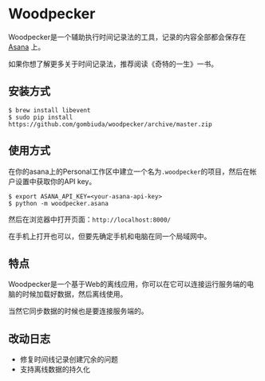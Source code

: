 Woodpecker
============

Woodpecker是一个辅助执行时间记录法的工具，记录的内容全部都会保存在 [Asana](http://asana.com "Asana") 上。

如果你想了解更多关于时间记录法，推荐阅读《奇特的一生》一书。


安装方式
--------

    $ brew install libevent
	$ sudo pip install https://github.com/gombiuda/woodpecker/archive/master.zip


使用方式
---------

在你的asana上的Personal工作区中建立一个名为`.woodpecker`的项目，然后在帐户设置中获取你的API key。

	$ export ASANA_API_KEY=<your-asana-api-key>
    $ python -m woodpecker.asana

然后在浏览器中打开页面：`http://localhost:8000/`

在手机上打开也可以，但要先确定手机和电脑在同一个局域网中。


特点
-----

Woodpecker是一个基于Web的离线应用，你可以在它可以连接运行服务端的电脑的时候加载好数据，然后离线使用。

当然它同步数据的时候也是要连接服务端的。


改动日志
--------

* 修复时间线记录创建冗余的问题
* 支持离线数据的持久化
